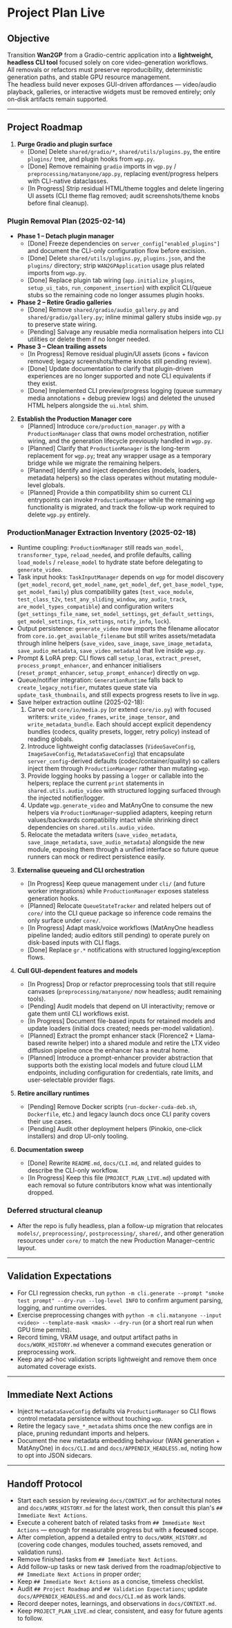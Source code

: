 # Project Plan Live

## Objective
Transition **Wan2GP** from a Gradio-centric application into a **lightweight, headless CLI tool** focused solely on core video-generation workflows.  
All removals or refactors must preserve reproducibility, deterministic generation paths, and stable GPU resource management.  
The headless build never exposes GUI-driven affordances — video/audio playback, galleries, or interactive widgets must be removed entirely; only on-disk artifacts remain supported.

---

## Project Roadmap
1. **Purge Gradio and plugin surface**
   - [Done] Delete `shared/gradio/*`, `shared/utils/plugins.py`, the entire `plugins/` tree, and plugin hooks from `wgp.py`.
   - [Done] Remove remaining `gradio` imports in `wgp.py` / `preprocessing/matanyone/app.py`, replacing event/progress helpers with CLI-native dataclasses.
   - [In Progress] Strip residual HTML/theme toggles and delete lingering UI assets (CLI theme flag removed; audit screenshots/theme knobs before final cleanup).

### Plugin Removal Plan (2025-02-14)
- **Phase 1 – Detach plugin manager**
  - [Done] Freeze dependencies on `server_config["enabled_plugins"]` and document the CLI-only configuration flow before excision.
  - [Done] Delete `shared/utils/plugins.py`, `plugins.json`, and the `plugins/` directory; strip `WAN2GPApplication` usage plus related imports from `wgp.py`.
  - [Done] Replace plugin tab wiring (`app.initialize_plugins`, `setup_ui_tabs`, `run_component_insertion`) with explicit CLI/queue stubs so the remaining code no longer assumes plugin hooks.
- **Phase 2 – Retire Gradio galleries**
  - [Done] Remove `shared/gradio/audio_gallery.py` and `shared/gradio/gallery.py`; inline minimal gallery stubs inside `wgp.py` to preserve state wiring.
  - [Pending] Salvage any reusable media normalisation helpers into CLI utilities or delete them if no longer needed.
- **Phase 3 – Clean trailing assets**
  - [In Progress] Remove residual plugin/UI assets (icons + favicon removed; legacy screenshots/theme knobs still pending review).
  - [Done] Update documentation to clarify that plugin-driven experiences are no longer supported and note CLI equivalents if they exist.
  - [Done] Implemented CLI preview/progress logging (queue summary media annotations + debug preview logs) and deleted the unused HTML helpers alongside the `ui.html` shim.

2. **Establish the Production Manager core**
   - [Planned] Introduce `core/production_manager.py` with a `ProductionManager` class that owns model orchestration, notifier wiring, and the generation lifecycle previously handled in `wgp.py`.
   - [Planned] Clarify that `ProductionManager` is the long-term replacement for `wgp.py`; treat any wrapper usage as a temporary bridge while we migrate the remaining helpers.
   - [Planned] Identify and inject dependencies (models, loaders, metadata helpers) so the class operates without mutating module-level globals.
   - [Planned] Provide a thin compatibility shim so current CLI entrypoints can invoke `ProductionManager` while the remaining `wgp` functionality is migrated, and track the follow-up work required to delete `wgp.py` entirely.

### ProductionManager Extraction Inventory (2025-02-18)
- Runtime coupling: `ProductionManager` still reads `wan_model`, `transformer_type`, `reload_needed`, and profile defaults, calling `load_models` / `release_model` to hydrate state before delegating to `generate_video`.
- Task input hooks: `TaskInputManager` depends on `wgp` for model discovery (`get_model_record`, `get_model_name`, `get_model_def`, `get_base_model_type`, `get_model_family`) plus compatibility gates (`test_vace_module`, `test_class_t2v`, `test_any_sliding_window`, `any_audio_track`, `are_model_types_compatible`) and configuration writers (`get_settings_file_name`, `set_model_settings`, `get_default_settings`, `get_model_settings`, `fix_settings`, `notify_info`, `lock`).
- Output persistence: `generate_video` now imports the filename allocator from `core.io.get_available_filename` but still writes assets/metadata through inline helpers (`save_video`, `save_image`, `save_image_metadata`, `save_audio_metadata`, `save_video_metadata`) that live inside `wgp.py`.
- Prompt & LoRA prep: CLI flows call `setup_loras`, `extract_preset`, `process_prompt_enhancer`, and enhancer initialisers (`reset_prompt_enhancer`, `setup_prompt_enhancer`) directly on `wgp`.
- Queue/notifier integration: `GenerationRuntime` falls back to `create_legacy_notifier`, mutates queue state via `update_task_thumbnails`, and still expects progress resets to live in `wgp`.
- Save helper extraction outline (2025-02-18):
  1. Carve out `core/io/media.py` (or extend `core/io.py`) with focused writers: `write_video_frames`, `write_image_tensor`, and `write_metadata_bundle`. Each should accept explicit dependency bundles (codecs, quality presets, logger, retry policy) instead of reading globals.
  2. Introduce lightweight config dataclasses (`VideoSaveConfig`, `ImageSaveConfig`, `MetadataSaveConfig`) that encapsulate `server_config`-derived defaults (codec/container/quality) so callers inject them through `ProductionManager` rather than mutating `wgp`.
  3. Provide logging hooks by passing a `logger` or callable into the helpers; replace the current `print` statements in `shared.utils.audio_video` with structured logging surfaced through the injected notifier/logger.
  4. Update `wgp.generate_video` and MatAnyOne to consume the new helpers via `ProductionManager`-supplied adapters, keeping return values/backwards compatibility intact while shrinking direct dependencies on `shared.utils.audio_video`.
  5. Relocate the metadata writers (`save_video_metadata`, `save_image_metadata`, `save_audio_metadata`) alongside the new module, exposing them through a unified interface so future queue runners can mock or redirect persistence easily.

3. **Externalise queueing and CLI orchestration**
   - [In Progress] Keep queue management under `cli/` (and future worker integrations) while `ProductionManager` exposes stateless generation hooks.
   - [Planned] Relocate `QueueStateTracker` and related helpers out of `core/` into the CLI queue package so inference code remains the only surface under `core/`.
   - [In Progress] Adapt mask/voice workflows (MatAnyOne headless pipeline landed; audio editors still pending) to operate purely on disk-based inputs with CLI flags.
   - [Done] Replace `gr.*` notifications with structured logging/exception flows.

4. **Cull GUI-dependent features and models**
   - [In Progress] Drop or refactor preprocessing tools that still require canvases (`preprocessing/matanyone/` now headless; audit remaining tools).
   - [Pending] Audit models that depend on UI interactivity; remove or gate them until CLI workflows exist.
   - [In Progress] Document file-based inputs for retained models and update loaders (initial docs created; needs per-model validation).
   - [Planned] Extract the prompt enhancer stack (Florence2 + Llama-based rewrite helper) into a shared module and retire the LTX video diffusion pipeline once the enhancer has a neutral home.
   - [Planned] Introduce a prompt-enhancer provider abstraction that supports both the existing local models and future cloud LLM endpoints, including configuration for credentials, rate limits, and user-selectable provider flags.

5. **Retire ancillary runtimes**
   - [Pending] Remove Docker scripts (`run-docker-cuda-deb.sh`, `Dockerfile`, etc.) and legacy launch docs once CLI parity covers their use cases.
   - [Pending] Audit other deployment helpers (Pinokio, one-click installers) and drop UI-only tooling.

6. **Documentation sweep**
   - [Done] Rewrite `README.md`, `docs/CLI.md`, and related guides to describe the CLI-only workflow.
   - [In Progress] Keep this file (`PROJECT_PLAN_LIVE.md`) updated with each removal so future contributors know what was intentionally dropped.

### Deferred structural cleanup
- After the repo is fully headless, plan a follow-up migration that relocates `models/`, `preprocessing/`, `postprocessing/`, `shared/`, and other generation resources under `core/` to match the new Production Manager–centric layout.

---

## Validation Expectations
- For CLI regression checks, run `python -m cli.generate --prompt "smoke test prompt" --dry-run --log-level INFO` to confirm argument parsing, logging, and runtime overrides.
- Exercise preprocessing changes with `python -m cli.matanyone --input <video> --template-mask <mask> --dry-run` (or a short real run when GPU time permits).
- Record timing, VRAM usage, and output artifact paths in `docs/WORK_HISTORY.md` whenever a command executes generation or preprocessing work.
- Keep any ad-hoc validation scripts lightweight and remove them once automated coverage exists.

---

## Immediate Next Actions
- Inject `MetadataSaveConfig` defaults via `ProductionManager` so CLI flows control metadata persistence without touching `wgp`.
- Retire the legacy `save_*_metadata` shims once the new configs are in place, pruning redundant imports and helpers.
- Document the new metadata embedding behaviour (WAN generation + MatAnyOne) in `docs/CLI.md` and `docs/APPENDIX_HEADLESS.md`, noting how to opt into JSON sidecars.

---

## Handoff Protocol
- Start each session by reviewing `docs/CONTEXT.md` for architectural notes and `docs/WORK_HISTORY.md` for the latest work, then consult this plan's `## Immediate Next Actions`.
- Execute a coherent batch of related tasks from `## Immediate Next Actions` — enough for measurable progress but with a **focused** scope.
- After completion, append a detailed entry to `docs/WORK_HISTORY.md` (covering code changes, modules touched, assets removed, and validation runs). 
- Remove finished tasks from `## Immediate Next Actions`.
- Add follow-up tasks or new task derived from the roadmap/objective to `## Immediate Next Actions` in proper order; 
- Keep `## Immediate Next Actions` as a concise, timeless checklist.
- Audit `## Project Roadmap` and `## Validation Expectations`; update `docs/APPENDIX_HEADLESS.md` and `docs/CLI.md` as work lands.
- Record deeper notes, learnings, and observations in `docs/CONTEXT.md`.
- Keep `PROJECT_PLAN_LIVE.md` clear, consistent, and easy for future agents to follow.
